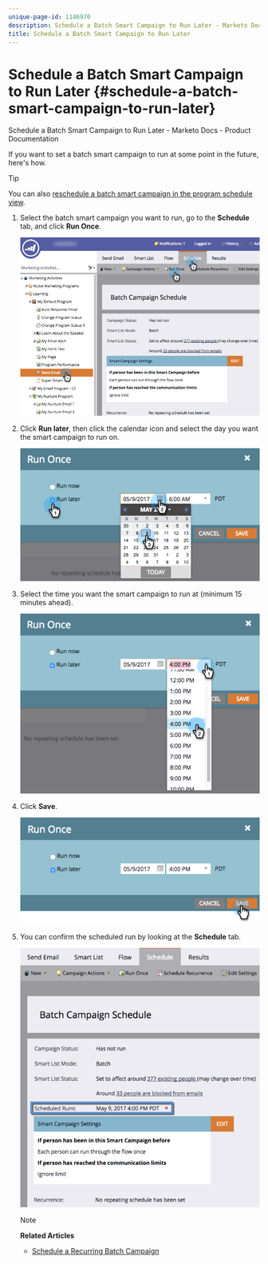 ```yaml
---
unique-page-id: 1146970
description: Schedule a Batch Smart Campaign to Run Later - Marketo Docs - Product Documentation
title: Schedule a Batch Smart Campaign to Run Later
---
```


# Schedule a Batch Smart Campaign to Run Later {#schedule-a-batch-smart-campaign-to-run-later}

Schedule a Batch Smart Campaign to Run Later - Marketo Docs - Product Documentation

If you want to set a batch smart campaign to run at some point in the future, here's how.

>[!TIP]
>
>You can also [reschedule a batch smart campaign in the program schedule view](../../../../product-docs/core-marketo-concepts/programs/program-schedule-view/reschedule-a-batch-smart-campaign-in-the-program-schedule-view.md).

1. Select the batch smart campaign you want to run, go to the **Schedule** tab, and click **Run Once**.

   ![](assets/scheduledruns2.png)

1. Click **Run later**, then click the calendar icon and select the day you want the smart campaign to run on.

   ![](assets/runonce.png)

1. Select the time you want the smart campaign to run at (minimum 15 minutes ahead).

   ![](assets/runoncetime.png)

1. Click **Save**.

   ![](assets/runoncetimesave.png)

1. You can confirm the scheduled run by looking at the **Schedule** tab.

   ![](assets/scheduledrunsbox.png)

   >[!NOTE]
   >
   >**Related Articles**
   >
   >    
   >    
   >    * [Schedule a Recurring Batch Campaign](schedule-a-recurring-batch-campaign.md)
   >    
   >

